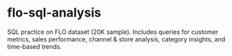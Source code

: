 # flo-sql-analysis
SQL practice on FLO dataset (20K sample). Includes queries for customer metrics, sales performance, channel &amp; store analysis, category insights, and time-based trends.
